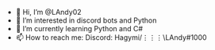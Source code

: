 - 👋 Hi, I’m @LAndy02
- 👀 I’m interested in discord bots and Python
- 🌱 I’m currently learning Python and C#
- 📫 How to reach me: Discord: Hagymi/⋮⋮⋮\LAndy#1000

<!---
LAndy02/LAndy02 is a ✨ special ✨ repository because its `README.md` (this file) appears on your GitHub profile.
You can click the Preview link to take a look at your changes.
--->
